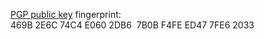 [PGP public key](rodrigoprestes.asc) fingerprint: 469B 2E6C 74C4 E060 2DB6  7B0B F4FE ED47 7FE6 2033